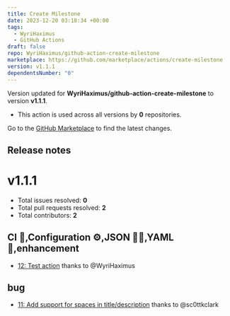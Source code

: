 ```yaml
---
title: Create Milestone
date: 2023-12-20 03:18:34 +00:00
tags:
  - WyriHaximus
  - GitHub Actions
draft: false
repo: WyriHaximus/github-action-create-milestone
marketplace: https://github.com/marketplace/actions/create-milestone
version: v1.1.1
dependentsNumber: "0"
---
```



Version updated for **WyriHaximus/github-action-create-milestone** to version **v1.1.1**.
- This action is used across all versions by **0** repositories.

Go to the [GitHub Marketplace](https://github.com/marketplace/actions/create-milestone) to find the latest changes.

## Release notes

v1.1.1
======

- Total issues resolved: **0**
- Total pull requests resolved: **2**
- Total contributors: **2**

CI 🚧,Configuration ⚙,JSON 👨‍💼,YAML 🍄,enhancement
------------------------------------------------

 - [12: Test action](https://github.com/WyriHaximus/github-action-create-milestone/pull/12) thanks to @WyriHaximus

bug
---

 - [11: Add support for spaces in title/description](https://github.com/WyriHaximus/github-action-create-milestone/pull/11) thanks to @sc0ttkclark
